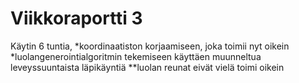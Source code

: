 # Viikkoraportti 3

Käytin 6 tuntia,
*koordinaatiston korjaamiseen, joka toimii nyt oikein
*luolangenerointialgoritmin tekemiseen käyttäen muunneltua leveyssuuntaista läpikäyntiä
**luolan reunat eivät vielä toimi oikein
